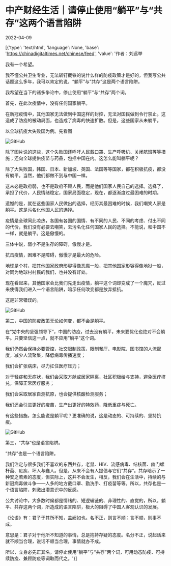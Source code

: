 # 中产财经生活｜请停止使用“躺平”与“共存”这两个语言陷阱

2022-04-09

[{'type': 'text/html', 'language': None, 'base': 'https://chinadigitaltimes.net/chinese/feed', 'value': '作者：刘远举

我有一个希望。

我不懂公共卫生专业，无法斩钉截铁的说什么样的防疫政策才是好的，但我写公共话题这么多年，我可以肯定的说，“躺平”与“共存”这是两个语言陷阱。

我希望在当下的诸多争论中，停止使用“躺平”与“共存”两个词。

首先，在此次疫情中，没有任何国家躺平。

在新冠疫情中，其他国家无法做到中国这样的封控，无法对国民做到令行禁止。这造成了防疫的被动局面，也造成了病毒的快速扩散。但是，这些国家从未躺平。

以全球抗疫大失败国为例。先看图

![GitHub](https://chinadigitaltimes.net/chinese/files/2022/04/post-679265-62517aa06e182.)

除了图片说的这些，这个失败国还呼吁人民戴口罩、生产呼吸机、关闭航班等等措施；还向全球提供疫苗与药品，包括中国在内。这怎么能叫躺平呢？

除了大失败国，韩国、日本、新加坡、英国、法国等等国家，都在积极抗疫，都没有躺平。当然，他们都做不到与中国一样。

这未必是政府弱，也不是政府不顾人民，而是他们国家人民自己的选择。选择了，承担了代价，人民情绪稳定，国家局面稳定，现在，都逐渐度过最困难的时期。

遗憾的是，就在这些国家人民做出的选择，经历其最困难的时候，我们嘲笑人家是躺平。这是污名化他国人民的选择。

疫情是全球同此凉热，各国有各国的国情、有不同的人民、不同的考虑、付出不同的代价，我们没有必要去嘲笑，去污名化任何国家人民的选择。不能说，和中国不一样，就是躺平。这是傲慢的。

三体中说，弱小不是生存的障碍，傲慢才是。

抗击疫情，困难不是障碍，傲慢才是最大的危险。

地球是个村，把其他国家政府形容得像恶魔一般，把其他国家形容得像地狱一般，对同为地球村村民的我们，也并没有好处。

现在看起来，其他国家会比我们先走出疫情，躺平这个词却变成了一个魔咒，反过来使得我们进入一个语言陷阱，暗示任何改变都是放弃抵抗。

这是非常错误的。

![GitHub](https://chinadigitaltimes.net/chinese/files/2022/04/image-1649506845060.png)

第二，中国的防疫政策无论如何变，都不会是躺平。

在“党中央的坚强领导下”，中国的防疫，过去没有躺平，未来要优化也绝对不会躺平。只要坚信这一点，就不应用“躺平”这个词。

我们仍然会保持必要管控，社交限制政策，限制餐厅、电影院、图书馆的人流密度，减少人流聚集，降低病毒传播速度；

我们会扩张病床，尽力扛住医疗压力；

对于轻症和无症状，我们会采取方舱或居家隔离，社区积极给与支持，避免医疗挤兑，保障正常医疗服务；

我们会采取居家自测抗原，也会提供核酸检测服务；

我们还会引进更好的疫苗，生产出更好的特效药，降低重症与死亡。

有这些措施，怎么能说是躺平呢？更准确的说，这是动态的、可持续的、坚持抗疫。

![GitHub](https://chinadigitaltimes.net/chinese/files/2022/04/post-679265-62517aa077cf2.)

第三，“共存”也是语言陷阱。

“共存”也是一个语言陷阱。

我们注定与很多我们不喜欢的东西共存，老鼠、HIV、流感病毒、结核菌、幽门螺杆菌、疟疾、坏人与蠢人。但是，从来不会有人提倡与它们“共存”。共存暗示了一种安之若素的态度，但实际上，这并不会发生，相反，我们会在生活中，持续的与新冠病毒做斗争——人多的地方戴口罩、勤洗手、打疫苗等等。所以，共存也是一个语言陷阱，刺激出潜意识中的反感。

公共讨论中，大多数时候都是情绪的、短逻辑链的、非理性的、直觉的，所以，躺平、共存这两个词，所造成的语言陷阱，极大的阻碍了中国人客观认识的发展。

《论语》有：君子于其所不知，盖阙如也。名不正，则言不顺；言不顺，则事不成。

意思是：君子对于他所不知道的事情，总是抱持存疑的态度。名分不正，说起话来就不顺当合理，说话不顺当合理，事情就办不成。

所以，立身必先正其名，请停止使用“躺平”与“共存”两个词，可用动态防疫、可持续防疫、兼顾防疫等词取而代之。'}]